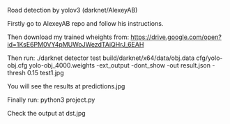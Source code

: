 Road detection by yolov3 (darknet/AlexeyAB)

Firstly go to AlexeyAB repo and follow his instructions.

Then download my trained wheights from: https://drive.google.com/open?id=1KsE6PM0VY4pMUWoJWezdTAiQHrJ_6EAH

Then run: ./darknet detector test build/darknet/x64/data/obj.data cfg/yolo-obj.cfg yolo-obj_4000.weights -ext_output -dont_show -out result.json -thresh 0.15 test1.jpg

You will see the results at predictions.jpg

Finally run: python3 project.py

Check the output at dst.jpg


